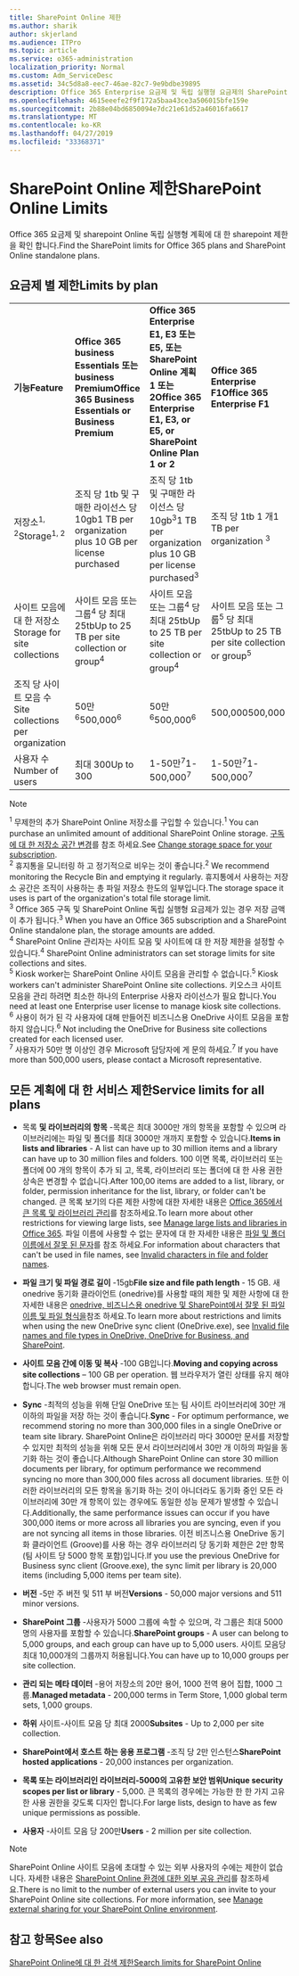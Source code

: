 ```yaml
---
title: SharePoint Online 제한
ms.author: sharik
author: skjerland
ms.audience: ITPro
ms.topic: article
ms.service: o365-administration
localization_priority: Normal
ms.custom: Adm_ServiceDesc
ms.assetid: 34c5d8a8-eec7-46ae-82c7-9e9bdbe39895
description: Office 365 Enterprise 요금제 및 독립 실행형 요금제의 SharePoint Online 제한 사항에 대해 알아봅니다.
ms.openlocfilehash: 4615eeefe2f9f172a5baa43ce3a506015bfe159e
ms.sourcegitcommit: 2b88e04bd6850094e7dc21e61d52a46016fa6617
ms.translationtype: MT
ms.contentlocale: ko-KR
ms.lasthandoff: 04/27/2019
ms.locfileid: "33368371"
---
```

# <a name="sharepoint-online-limits"></a><span data-ttu-id="77bab-103">SharePoint Online 제한</span><span class="sxs-lookup"><span data-stu-id="77bab-103">SharePoint Online Limits</span></span>

<span data-ttu-id="77bab-104">Office 365 요금제 및 sharepoint Online 독립 실행형 계획에 대 한 sharepoint 제한을 확인 합니다.</span><span class="sxs-lookup"><span data-stu-id="77bab-104">Find the SharePoint limits for Office 365 plans and SharePoint Online standalone plans.</span></span>
  
## <a name="limits-by-plan"></a><span data-ttu-id="77bab-105">요금제 별 제한</span><span class="sxs-lookup"><span data-stu-id="77bab-105">Limits by plan</span></span>

|||||
|:-----|:-----|:-----|:-----|
|<span data-ttu-id="77bab-106">**기능**</span><span class="sxs-lookup"><span data-stu-id="77bab-106">**Feature**</span></span> <br/> |<span data-ttu-id="77bab-107">**Office 365 business Essentials 또는 business Premium**</span><span class="sxs-lookup"><span data-stu-id="77bab-107">**Office 365 Business Essentials or Business Premium**</span></span> <br/> |<span data-ttu-id="77bab-108">**Office 365 Enterprise E1, E3 또는 E5, 또는 SharePoint Online 계획 1 또는 2**</span><span class="sxs-lookup"><span data-stu-id="77bab-108">**Office 365 Enterprise E1, E3, or E5, or SharePoint Online Plan 1 or 2**</span></span> <br/> | <span data-ttu-id="77bab-109">**Office 365 Enterprise F1**</span><span class="sxs-lookup"><span data-stu-id="77bab-109">**Office 365 Enterprise F1**</span></span> <br/> |
|<span data-ttu-id="77bab-110">저장소<sup>1, 2</sup></span><span class="sxs-lookup"><span data-stu-id="77bab-110">Storage<sup>1, 2</sup></span></span> <br/> |<span data-ttu-id="77bab-111">조직 당 1tb 및 구매한 라이선스 당 10gb</span><span class="sxs-lookup"><span data-stu-id="77bab-111">1 TB per organization plus 10 GB per license purchased</span></span>  <br/> |<span data-ttu-id="77bab-112">조직 당 1tb 및 구매한 라이선스 당 10gb<sup>3</sup></span><span class="sxs-lookup"><span data-stu-id="77bab-112">1 TB per organization plus 10 GB per license purchased<sup>3</sup></span></span> <br/> |<span data-ttu-id="77bab-113">조직 당 1tb 1 <sup></sup> 개</span><span class="sxs-lookup"><span data-stu-id="77bab-113">1 TB per organization <sup>3</sup></span></span> <br/> |
|<span data-ttu-id="77bab-114">사이트 모음에 대 한 저장소</span><span class="sxs-lookup"><span data-stu-id="77bab-114">Storage for site collections</span></span>  <br/> |<span data-ttu-id="77bab-115">사이트 모음 또는 그룹<sup>4</sup> 당 최대 25tb</span><span class="sxs-lookup"><span data-stu-id="77bab-115">Up to 25 TB per site collection or group<sup>4</sup></span></span> <br/> |<span data-ttu-id="77bab-116">사이트 모음 또는 그룹<sup>4</sup> 당 최대 25tb</span><span class="sxs-lookup"><span data-stu-id="77bab-116">Up to 25 TB per site collection or group<sup>4</sup></span></span> <br/> |<span data-ttu-id="77bab-117">사이트 모음 또는 그룹<sup>5</sup> 당 최대 25tb</span><span class="sxs-lookup"><span data-stu-id="77bab-117">Up to 25 TB per site collection or group<sup>5</sup></span></span> <br/> |
|<span data-ttu-id="77bab-118">조직 당 사이트 모음 수</span><span class="sxs-lookup"><span data-stu-id="77bab-118">Site collections per organization</span></span>  <br/> |<span data-ttu-id="77bab-119">50만<sup>6</sup></span><span class="sxs-lookup"><span data-stu-id="77bab-119">500,000<sup>6</sup></span></span> <br/> |<span data-ttu-id="77bab-120">50만<sup>6</sup></span><span class="sxs-lookup"><span data-stu-id="77bab-120">500,000<sup>6</sup></span></span> <br/> |<span data-ttu-id="77bab-121">500,000</span><span class="sxs-lookup"><span data-stu-id="77bab-121">500,000</span></span><br/> |
|<span data-ttu-id="77bab-122">사용자 수</span><span class="sxs-lookup"><span data-stu-id="77bab-122">Number of users</span></span>  <br/> |<span data-ttu-id="77bab-123">최대 300</span><span class="sxs-lookup"><span data-stu-id="77bab-123">Up to 300</span></span>  <br/> |<span data-ttu-id="77bab-124">1-50만<sup>7</sup></span><span class="sxs-lookup"><span data-stu-id="77bab-124">1- 500,000<sup>7</sup></span></span> <br/> |<span data-ttu-id="77bab-125">1-50만<sup>7</sup></span><span class="sxs-lookup"><span data-stu-id="77bab-125">1- 500,000<sup>7</sup></span></span> <br/> |
   
> [!NOTE]
> <span data-ttu-id="77bab-126"><sup>1</sup> 무제한의 추가 SharePoint Online 저장소를 구입할 수 있습니다.</span><span class="sxs-lookup"><span data-stu-id="77bab-126"><sup>1</sup> You can purchase an unlimited amount of additional SharePoint Online storage.</span></span> <span data-ttu-id="77bab-127">[구독에 대 한 저장소 공간 변경](https://support.office.com/article/96EA3533-DE64-4B01-839A-C560875A662C)를 참조 하세요.</span><span class="sxs-lookup"><span data-stu-id="77bab-127">See [Change storage space for your subscription](https://support.office.com/article/96EA3533-DE64-4B01-839A-C560875A662C).</span></span> 
<br/><span data-ttu-id="77bab-128"><sup>2</sup> 휴지통을 모니터링 하 고 정기적으로 비우는 것이 좋습니다.</span><span class="sxs-lookup"><span data-stu-id="77bab-128"><sup>2</sup> We recommend monitoring the Recycle Bin and emptying it regularly.</span></span> <span data-ttu-id="77bab-129">휴지통에서 사용하는 저장소 공간은 조직이 사용하는 총 파일 저장소 한도의 일부입니다.</span><span class="sxs-lookup"><span data-stu-id="77bab-129">The storage space it uses is part of the organization's total file storage limit.</span></span> 
<br/> <span data-ttu-id="77bab-130"><sup>3</sup> Office 365 구독 및 SharePoint Online 독립 실행형 요금제가 있는 경우 저장 금액이 추가 됩니다.</span><span class="sxs-lookup"><span data-stu-id="77bab-130"><sup>3</sup> When you have an Office 365 subscription and a SharePoint Online standalone plan, the storage amounts are added.</span></span> 
<br/><span data-ttu-id="77bab-131"><sup>4</sup> SharePoint Online 관리자는 사이트 모음 및 사이트에 대 한 저장 제한을 설정할 수 있습니다.</span><span class="sxs-lookup"><span data-stu-id="77bab-131"><sup>4</sup> SharePoint Online administrators can set storage limits for site collections and sites.</span></span>
<br/> <span data-ttu-id="77bab-132"><sup>5</sup> Kiosk worker는 SharePoint Online 사이트 모음을 관리할 수 없습니다.</span><span class="sxs-lookup"><span data-stu-id="77bab-132"><sup>5</sup> Kiosk workers can't administer SharePoint Online site collections.</span></span> <span data-ttu-id="77bab-133">키오스크 사이트 모음을 관리 하려면 최소한 하나의 Enterprise 사용자 라이선스가 필요 합니다.</span><span class="sxs-lookup"><span data-stu-id="77bab-133">You need at least one Enterprise user license to manage kiosk site collections.</span></span> 
<br/> <span data-ttu-id="77bab-134"><sup>6</sup> 사용이 허가 된 각 사용자에 대해 만들어진 비즈니스용 OneDrive 사이트 모음을 포함 하지 않습니다.</span><span class="sxs-lookup"><span data-stu-id="77bab-134"><sup>6</sup> Not including the OneDrive for Business site collections created for each licensed user.</span></span> 
<br/><span data-ttu-id="77bab-135"><sup>7</sup> 사용자가 50만 명 이상인 경우 Microsoft 담당자에 게 문의 하세요.</span><span class="sxs-lookup"><span data-stu-id="77bab-135"><sup>7</sup> If you have more than 500,000 users, please contact a Microsoft representative.</span></span> 
  

  
## <a name="service-limits-for-all-plans"></a><span data-ttu-id="77bab-136">모든 계획에 대 한 서비스 제한</span><span class="sxs-lookup"><span data-stu-id="77bab-136">Service limits for all plans</span></span>

- <span data-ttu-id="77bab-137">목록 **및 라이브러리의 항목** -목록은 최대 3000만 개의 항목을 포함할 수 있으며 라이브러리에는 파일 및 폴더를 최대 3000만 개까지 포함할 수 있습니다.</span><span class="sxs-lookup"><span data-stu-id="77bab-137">**Items in lists and libraries** - A list can have up to 30 million items and a library can have up to 30 million files and folders.</span></span> <span data-ttu-id="77bab-138">100 이면 목록, 라이브러리 또는 폴더에 00 개의 항목이 추가 되 고, 목록, 라이브러리 또는 폴더에 대 한 사용 권한 상속은 변경할 수 없습니다.</span><span class="sxs-lookup"><span data-stu-id="77bab-138">After 100,00 items are added to a list, library, or folder, permission inheritance for the list, library, or folder can't be changed.</span></span> <span data-ttu-id="77bab-139">큰 목록 보기의 다른 제한 사항에 대한 자세한 내용은 [Office 365에서 큰 목록 및 라이브러리 관리](https://support.office.com/article/b4038448-ec0e-49b7-b853-679d3d8fb784)를 참조하세요.</span><span class="sxs-lookup"><span data-stu-id="77bab-139">To learn more about other restrictions for viewing large lists, see [Manage large lists and libraries in Office 365](https://support.office.com/article/b4038448-ec0e-49b7-b853-679d3d8fb784).</span></span> <span data-ttu-id="77bab-140">파일 이름에 사용할 수 없는 문자에 대 한 자세한 내용은 [파일 및 폴더 이름에서 잘못 된 문자](https://support.office.com/article/64883a5d-228e-48f5-b3d2-eb39e07630fa)를 참조 하세요.</span><span class="sxs-lookup"><span data-stu-id="77bab-140">For information about characters that can't be used in file names, see [Invalid characters in file and folder names](https://support.office.com/article/64883a5d-228e-48f5-b3d2-eb39e07630fa).</span></span>

- <span data-ttu-id="77bab-141">**파일 크기 및 파일 경로 길이** -15gb</span><span class="sxs-lookup"><span data-stu-id="77bab-141">**File size and file path length** - 15 GB.</span></span> <span data-ttu-id="77bab-142">새 onedrive 동기화 클라이언트 (onedrive)를 사용할 때의 제한 및 제한 사항에 대 한 자세한 내용은 [onedrive, 비즈니스용 onedrive 및 SharePoint에서 잘못 된 파일 이름 및 파일 형식을](https://support.office.com/article/64883a5d-228e-48f5-b3d2-eb39e07630fa)참조 하세요.</span><span class="sxs-lookup"><span data-stu-id="77bab-142">To learn more about restrictions and limits when using the new OneDrive sync client (OneDrive.exe), see [Invalid file names and file types in OneDrive, OneDrive for Business, and SharePoint](https://support.office.com/article/64883a5d-228e-48f5-b3d2-eb39e07630fa).</span></span>

- <span data-ttu-id="77bab-143">**사이트 모음 간에 이동 및 복사** -100 GB입니다.</span><span class="sxs-lookup"><span data-stu-id="77bab-143">**Moving and copying across site collections** – 100 GB per operation.</span></span> <span data-ttu-id="77bab-144">웹 브라우저가 열린 상태를 유지 해야 합니다.</span><span class="sxs-lookup"><span data-stu-id="77bab-144">The web browser must remain open.</span></span>

- <span data-ttu-id="77bab-145">**Sync** -최적의 성능을 위해 단일 OneDrive 또는 팀 사이트 라이브러리에 30만 개 이하의 파일을 저장 하는 것이 좋습니다.</span><span class="sxs-lookup"><span data-stu-id="77bab-145">**Sync** - For optimum performance, we recommend storing no more than 300,000 files in a single OneDrive or team site library.</span></span> <span data-ttu-id="77bab-146">SharePoint Online은 라이브러리 마다 3000만 문서를 저장할 수 있지만 최적의 성능을 위해 모든 문서 라이브러리에서 30만 개 이하의 파일을 동기화 하는 것이 좋습니다.</span><span class="sxs-lookup"><span data-stu-id="77bab-146">Although SharePoint Online can store 30 million documents per library, for optimum performance we recommend syncing no more than 300,000 files across all document libraries.</span></span> <span data-ttu-id="77bab-147">또한 이러한 라이브러리의 모든 항목을 동기화 하는 것이 아니더라도 동기화 중인 모든 라이브러리에 30만 개 항목이 있는 경우에도 동일한 성능 문제가 발생할 수 있습니다.</span><span class="sxs-lookup"><span data-stu-id="77bab-147">Additionally, the same performance issues can occur if you have 300,000 items or more across all libraries you are syncing, even if you are not syncing all items in those libraries.</span></span> <span data-ttu-id="77bab-148">이전 비즈니스용 OneDrive 동기화 클라이언트 (Groove)를 사용 하는 경우 라이브러리 당 동기화 제한은 2만 항목 (팀 사이트 당 5000 항목 포함)입니다.</span><span class="sxs-lookup"><span data-stu-id="77bab-148">If you use the previous OneDrive for Business sync client (Groove.exe), the sync limit per library is 20,000 items (including 5,000 items per team site).</span></span>

- <span data-ttu-id="77bab-149">**버전** -5만 주 버전 및 511 부 버전</span><span class="sxs-lookup"><span data-stu-id="77bab-149">**Versions** - 50,000 major versions and 511 minor versions.</span></span>

- <span data-ttu-id="77bab-150">**SharePoint 그룹** -사용자가 5000 그룹에 속할 수 있으며, 각 그룹은 최대 5000 명의 사용자를 포함할 수 있습니다.</span><span class="sxs-lookup"><span data-stu-id="77bab-150">**SharePoint groups** - A user can belong to 5,000 groups, and each group can have up to 5,000 users.</span></span> <span data-ttu-id="77bab-151">사이트 모음당 최대 10,000개의 그룹까지 허용됩니다.</span><span class="sxs-lookup"><span data-stu-id="77bab-151">You can have up to 10,000 groups per site collection.</span></span>

- <span data-ttu-id="77bab-152">**관리 되는 메타 데이터** -용어 저장소의 20만 용어, 1000 전역 용어 집합, 1000 그룹.</span><span class="sxs-lookup"><span data-stu-id="77bab-152">**Managed metadata** - 200,000 terms in Term Store, 1,000 global term sets, 1,000 groups.</span></span>

- <span data-ttu-id="77bab-153">**하위** 사이트-사이트 모음 당 최대 2000</span><span class="sxs-lookup"><span data-stu-id="77bab-153">**Subsites** - Up to 2,000 per site collection.</span></span>

- <span data-ttu-id="77bab-154">**SharePoint에서 호스트 하는 응용 프로그램** -조직 당 2만 인스턴스</span><span class="sxs-lookup"><span data-stu-id="77bab-154">**SharePoint hosted applications** - 20,000 instances per organization.</span></span>

- <span data-ttu-id="77bab-155">**목록 또는 라이브러리인 라이브러리-5000의 고유한 보안 범위**</span><span class="sxs-lookup"><span data-stu-id="77bab-155">**Unique security scopes per list or library** - 5,000.</span></span> <span data-ttu-id="77bab-156">큰 목록의 경우에는 가능한 한 한 가지 고유한 사용 권한을 갖도록 디자인 합니다.</span><span class="sxs-lookup"><span data-stu-id="77bab-156">For large lists, design to have as few unique permissions as possible.</span></span>

- <span data-ttu-id="77bab-157">**사용자** -사이트 모음 당 200만</span><span class="sxs-lookup"><span data-stu-id="77bab-157">**Users** - 2 million per site collection.</span></span>

> [!NOTE]
> <span data-ttu-id="77bab-p113">SharePoint Online 사이트 모음에 초대할 수 있는 외부 사용자의 수에는 제한이 없습니다. 자세한 내용은 [SharePoint Online 환경에 대한 외부 공유 관리](/sharepoint/external-sharing-overview)를 참조하세요.</span><span class="sxs-lookup"><span data-stu-id="77bab-p113">There is no limit to the number of external users you can invite to your SharePoint Online site collections. For more information, see [Manage external sharing for your SharePoint Online environment](/sharepoint/external-sharing-overview).</span></span>

## <a name="see-also"></a><span data-ttu-id="77bab-160">참고 항목</span><span class="sxs-lookup"><span data-stu-id="77bab-160">See also</span></span>

[<span data-ttu-id="77bab-161">SharePoint Online에 대 한 검색 제한</span><span class="sxs-lookup"><span data-stu-id="77bab-161">Search limits for SharePoint Online</span></span>](/sharepoint/search-limits)

